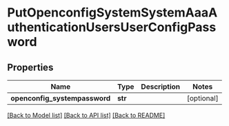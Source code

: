 # PutOpenconfigSystemSystemAaaAuthenticationUsersUserConfigPassword

## Properties
Name | Type | Description | Notes
------------ | ------------- | ------------- | -------------
**openconfig_systempassword** | **str** |  | [optional] 

[[Back to Model list]](../README.md#documentation-for-models) [[Back to API list]](../README.md#documentation-for-api-endpoints) [[Back to README]](../README.md)


